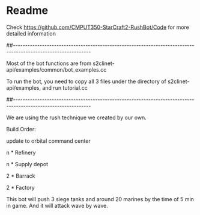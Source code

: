 # Readme

Check https://github.com/CMPUT350-StarCraft2-RushBot/Code for more detailed information 

##--------------------------------------------------------------------------------------------------------------

Most of the bot functions are from s2clinet-api/examples/common/bot_examples.cc

To run the bot, you need to copy all 3 files under the directory of s2clinet-api/examples, and run tutorial.cc

##--------------------------------------------------------------------------------------------------------------

We are using the rush technique we created by our own. 

Build Order:

update to orbital command center

n * Refinery

n * Supply depot

2 * Barrack

2 * Factory

This bot will push 3 siege tanks and around 20 marines by the time of 5 min in game. And it will attack wave by wave.
